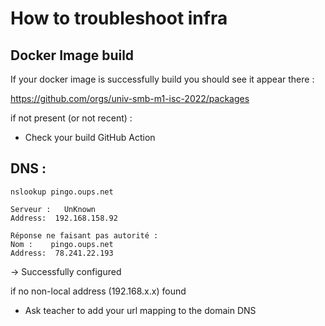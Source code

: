 # How to troubleshoot infra




## Docker Image build

If your docker image is successfully build you should see it appear there : 

https://github.com/orgs/univ-smb-m1-isc-2022/packages

if not present (or not recent) : 
- Check your build GitHub Action


## DNS :

    nslookup pingo.oups.net

    Serveur :   UnKnown
    Address:  192.168.158.92

    Réponse ne faisant pas autorité :
    Nom :    pingo.oups.net
    Address:  78.241.22.193

-> Successfully configured

if no non-local address (192.168.x.x) found 
- Ask teacher to add your url mapping to the domain DNS


